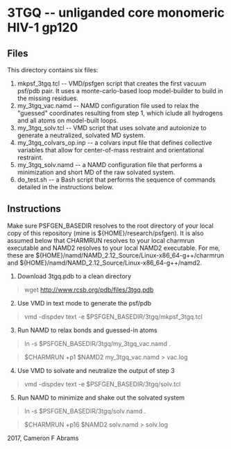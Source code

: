 # 3TGQ -- unliganded core monomeric HIV-1 gp120

## Files

This directory contains six files:
1. mkpsf_3tgq.tcl --  VMD/psfgen script that creates the first vacuum psf/pdb pair.  It uses a monte-carlo-based loop model-builder to build in the missing residues.
2. my_3tgq_vac.namd --  NAMD configuration file used to relax the "guessed" coordinates resulting from step 1, which iclude all hydrogens and all atoms on model-built loops.
3. my_3tgq_solv.tcl -- VMD script that uses solvate and autoionize to generate a neutralized, solvated MD system.
4. my_3tgq_colvars_op.inp -- a colvars input file that defines collective variables that allow for center-of-mass restraint and orientational restraint.
5. my_3tgq_solv.namd -- a NAMD configuration file that performs a minimization and short MD of the raw solvated system.
6. do_test.sh -- a Bash script that performs the sequence of commands detailed in the instructions below.

## Instructions

Make sure PSFGEN_BASEDIR resolves to the root directory of your local copy of this repository (mine is ${HOME}/research/psfgen).  It is also assumed below that CHARMRUN resolves to your local charmrun executable and NAMD2 resolves to your local NAMD2 executable.  For me, these are ${HOME}/namd/NAMD_2.12_Source/Linux-x86_64-g++/charmrun and ${HOME}/namd/NAMD_2.12_Source/Linux-x86_64-g++/namd2.

1. Download 3tgq.pdb to a clean directory

> wget http://www.rcsb.org/pdb/files/3tgq.pdb

2. Use VMD in text mode to generate the psf/pdb

> vmd -dispdev text -e $PSFGEN_BASEDIR/3tgq/mkpsf_3tgq.tcl

3. Run NAMD to relax bonds and guessed-in atoms

> ln -s $PSFGEN_BASEDIR/3tgq/my_3tgq_vac.namd .

> $CHARMRUN +p1 $NAMD2 my_3tgq_vac.namd > vac.log

4. Use VMD to solvate and neutralize the output of step 3

> vmd -dispdev text -e $PSFGEN_BASEDIR/3tgq/solv.tcl

5. Run NAMD to minimize and shake out the solvated system

> ln -s $PSFGEN_BASEDIR/3tgq/solv.namd .

> $CHARMRUN +p16 $NAMD2 solv.namd > solv.log


2017, Cameron F Abrams
